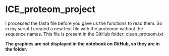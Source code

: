 # ICE_proteom_project
I processed the fasta file before you gave us the functions to read them.
So in my script I created a new text file with the proteome without the sequence names. This file is present in the GitHub folder: clean_proteom.txt

<b> The graphics are not displayed in the notebook on GitHub, so they are in the folder.
